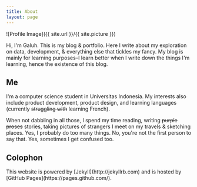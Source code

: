 ```yaml
---
title: About
layout: page
---
```

![Profile Image]({{ site.url }}/{{ site.picture }})

Hi, I'm Galuh. This is my blog &amp; portfolio. Here I write about my exploration on data, development, & everything else that tickles my fancy. My blog is mainly for learning purposes&ndash;I learn better when I write down the things I'm learning, hence the existence of this blog.

<h2>Me</h2>
I'm a computer science student in Universitas Indonesia. My interests also include product development, product design, and learning languages (currently <s>struggling with</s> learning French).

When not dabbling in all those, I spend my time reading, writing <s>purple proses</s> stories, taking pictures of strangers I meet on my travels &amp; sketching places. Yes, I probably do too many things. No, you're not the first person to say that. Yes, sometimes I get confused too. 

<h2>Colophon</h2>
This website is powered by [Jekyll](http://jekyllrb.com) and is hosted by [GitHub Pages](https://pages.github.com/).
